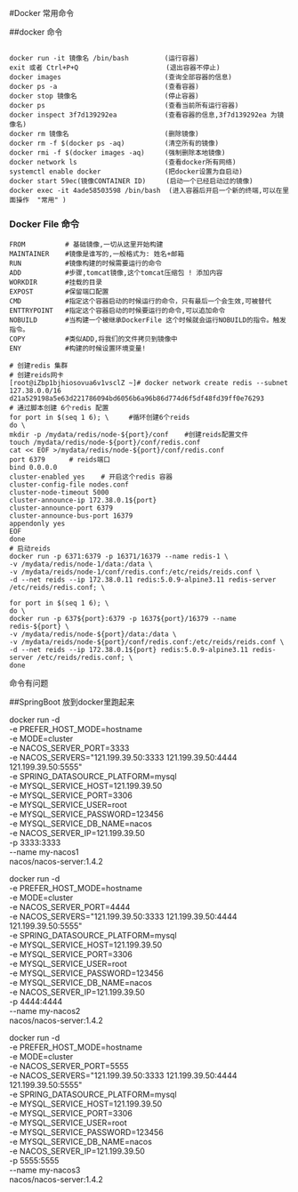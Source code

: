 #Docker   常用命令

##docker 命令
```shell

docker run -it 镜像名 /bin/bash         (运行容器)
exit 或者 Ctrl+P+Q                      (退出容器不停止)
docker images                          (查询全部容器的信息)
docker ps -a                           (查看容器) 
docker stop 镜像名                      (停止容器) 
docker ps                              (查看当前所有运行容器)
docker inspect 3f7d139292ea            (查看容器的信息,3f7d139292ea 为镜像名)
docker rm 镜像名                        (删除镜像)
docker rm -f $(docker ps -aq)          (清空所有的镜像)
docker rmi -f $(docker images -aq)     (强制删除本地镜像)
docker network ls                      (查看docker所有网络)
systemctl enable docker                (把docker设置为自启动)
docker start 59ec(镜像CONTAINER ID)     (启动一个已经启动过的镜像) 
docker exec -it 4ade58503598 /bin/bash  (进入容器后开启一个新的终端,可以在里面操作  "常用" )
```
### Docker File 命令
```shell
FROM          # 基础镜像,一切从这里开始构建
MAINTAINER    #镜像是谁写的,一般格式为: 姓名+邮箱
RUN           #镜像构建的时候需要运行的命令
ADD           #步骤,tomcat镜像,这个tomcat压缩包 ! 添加内容
WORKDIR       #挂载的目录
EXPOST        #保留端口配置
CMD           #指定这个容器启动的时候运行的命令，只有最后一个会生效,可被替代
ENTTRYPOINT   #指定这个容器启动的时候要运行的命令,可以追加命令
NOBUILD       #当构建一个被继承DockerFile 这个时候就会运行NOBUILD的指令。触发指令。
COPY          #类似ADD,将我们的文件拷贝到镜像中
ENY           #构建的时候设置环境变量!
```










```shell
# 创建redis 集群
# 创建reids网卡
[root@iZbp1bjhiosovua6v1vsclZ ~]# docker network create redis --subnet 127.38.0.0/16
d21a529198a5e63d221786094bd6056b6a96b86d774d6f5df48fd39ff0e76293
# 通过脚本创建 6个redis 配置
for port in $(seq 1 6); \     #循环创建6个reids
do \
mkdir -p /mydata/redis/node-${port}/conf    #创建reids配置文件
touch /mydata/redis/node-${port}/conf/redis.conf
cat << EOF >/mydata/redis/node-${port}/conf/redis.conf
port 6379      # reids端口
bind 0.0.0.0
cluster-enabled yes    # 开启这个redis 容器
cluster-config-file nodes.conf
cluster-node-timeout 5000
cluster-announce-ip 172.38.0.1${port}
cluster-announce-port 6379
cluster-announce-bus-port 16379
appendonly yes
EOF
done 
# 启动reids
docker run -p 6371:6379 -p 16371/16379 --name redis-1 \ 
-v /mydata/redis/node-1/data:/data \
-v /mydata/reids/node-1/conf/redis.conf:/etc/reids/reids.conf \
-d --net reids --ip 172.38.0.11 redis:5.0.9-alpine3.11 redis-server /etc/reids/redis.conf; \

```



```shell
for port in $(seq 1 6); \   
do \
docker run -p 637${port}:6379 -p 1637${port}/16379 --name redis-${port} \ 
-v /mydata/redis/node-${port}/data:/data \ 
-v /mydata/reids/node-${port}/conf/redis.conf:/etc/reids/reids.conf \ 
-d --net reids --ip 172.38.0.1${port} redis:5.0.9-alpine3.11 redis-server /etc/reids/redis.conf; \
done

```
命令有问题


##SpringBoot 放到docker里跑起来


































docker run -d \
-e PREFER_HOST_MODE=hostname \
-e MODE=cluster \
-e NACOS_SERVER_PORT=3333 \
-e NACOS_SERVERS="121.199.39.50:3333 121.199.39.50:4444 121.199.39.50:5555" \
-e SPRING_DATASOURCE_PLATFORM=mysql \
-e MYSQL_SERVICE_HOST=121.199.39.50 \
-e MYSQL_SERVICE_PORT=3306 \
-e MYSQL_SERVICE_USER=root \
-e MYSQL_SERVICE_PASSWORD=123456 \
-e MYSQL_SERVICE_DB_NAME=nacos \
-e NACOS_SERVER_IP=121.199.39.50 \
-p 3333:3333 \
--name my-nacos1 \
nacos/nacos-server:1.4.2

docker run -d \
-e PREFER_HOST_MODE=hostname \
-e MODE=cluster \
-e NACOS_SERVER_PORT=4444 \
-e NACOS_SERVERS="121.199.39.50:3333 121.199.39.50:4444 121.199.39.50:5555" \
-e SPRING_DATASOURCE_PLATFORM=mysql \
-e MYSQL_SERVICE_HOST=121.199.39.50 \
-e MYSQL_SERVICE_PORT=3306 \
-e MYSQL_SERVICE_USER=root \
-e MYSQL_SERVICE_PASSWORD=123456 \
-e MYSQL_SERVICE_DB_NAME=nacos \
-e NACOS_SERVER_IP=121.199.39.50 \
-p 4444:4444 \
--name my-nacos2 \
nacos/nacos-server:1.4.2


docker run -d \
-e PREFER_HOST_MODE=hostname \
-e MODE=cluster \
-e NACOS_SERVER_PORT=5555 \
-e NACOS_SERVERS="121.199.39.50:3333 121.199.39.50:4444 121.199.39.50:5555" \
-e SPRING_DATASOURCE_PLATFORM=mysql \
-e MYSQL_SERVICE_HOST=121.199.39.50 \
-e MYSQL_SERVICE_PORT=3306 \
-e MYSQL_SERVICE_USER=root \
-e MYSQL_SERVICE_PASSWORD=123456 \
-e MYSQL_SERVICE_DB_NAME=nacos \
-e NACOS_SERVER_IP=121.199.39.50 \
-p 5555:5555 \
--name my-nacos3 \
nacos/nacos-server:1.4.2














